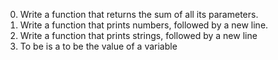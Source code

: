 0. Write a function that returns the sum of all its parameters.
1. Write a function that prints numbers, followed by a new line.
2. Write a function that prints strings, followed by a new line
3. To be is a to be the value of a variable
